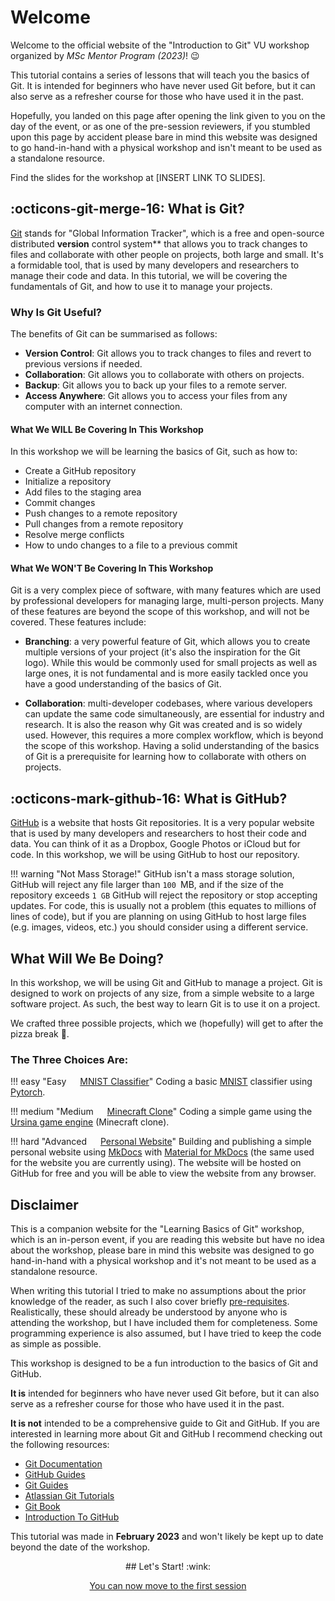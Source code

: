 # Welcome

Welcome to the official website of the "Introduction to Git" VU workshop organized by *MSc Mentor Program (2023)*!
:wink:

This tutorial contains a series of lessons that will teach you the basics of Git. It is intended for beginners who have never used Git before, but it can also serve as a refresher course for those who have used it in the past.

Hopefully, you landed on this page after opening the link given to you on the day of the event, or as one of the pre-session reviewers, if you stumbled upon this page by accident please bare in mind this website was designed to go hand-in-hand with a physical workshop and isn't meant to be used as a standalone resource. 

Find the slides for the workshop at [INSERT LINK TO SLIDES].

## :octicons-git-merge-16: What is Git?

[Git](https://git-scm.com/) stands for "Global Information Tracker", which is a free and open-source distributed **version** control system** that allows you to track changes to files and collaborate with other people on projects, both large and small. 
It's a formidable tool, that is used by many developers and researchers to manage their code and data. In this tutorial, we will be covering the fundamentals of Git, and how to use it to manage your projects.

### Why Is Git Useful?

The benefits of Git can be summarised as follows:

* **Version Control**: Git allows you to track changes to files and revert to previous versions if needed.
* **Collaboration**: Git allows you to collaborate with others on projects.
* **Backup**: Git allows you to back up your files to a remote server.
* **Access Anywhere**: Git allows you to access your files from any computer with an internet connection.

#### What We **WILL** Be Covering In This Workshop

In this workshop we will be learning the basics of Git, such as how to:

* Create a GitHub repository
* Initialize a repository
* Add files to the staging area
* Commit changes
* Push changes to a remote repository
* Pull changes from a remote repository
* Resolve merge conflicts
* How to undo changes to a file to a previous commit


#### What We **WON'T** Be Covering In This Workshop

Git is a very complex piece of software, with many features which are used by professional developers for managing large, multi-person projects.
Many of these features are beyond the scope of this workshop, and will not be covered. These features include:

* **Branching**: a very powerful feature of Git, which allows you to create multiple versions of your project (it's also the inspiration for the Git logo). While this would be commonly used for small projects as well as large ones, it is not fundamental and is more easily tackled once you have a good understanding of the basics of Git. 

* **Collaboration**: multi-developer codebases, where various developers can update the same code simultaneously, are essential for industry and research. It is also the reason why Git was created and is so widely used. However, this requires a more complex workflow, which is beyond the scope of this workshop. Having a solid understanding of the basics of Git is a prerequisite for learning how to collaborate with others on projects.

## :octicons-mark-github-16: What is GitHub?

[GitHub](https://github.com/) is a website that hosts Git repositories. It is a very popular website that is used by many developers and researchers to host their code and data. You can think of it as a Dropbox, Google Photos or iCloud but for code. In this workshop, we will be using GitHub to host our repository.

!!! warning "Not Mass Storage!"
    GitHub isn't a mass storage solution, GitHub will reject any file larger than `100 `MB, and if the size of the repository exceeds `1 GB` GitHub will reject the repository or stop accepting updates.
    For code, this is usually not a problem (this equates to millions of lines of code), but if you are planning on using GitHub to host large files (e.g. images, videos, etc.) you should consider using a different service.



## What Will We Be Doing?

In this workshop, we will be using Git and GitHub to manage a project. Git is designed to work on projects of any size, from a simple website to a large software project. As such, the best way to learn Git is to use it on a project.

We crafted three possible projects, which we (hopefully) will get to after the pizza break :pizza:.

### The Three Choices Are:

!!! easy "Easy &emsp; [MNIST Classifier](project_mnist/)"
    Coding a basic [MNIST](https://en.wikipedia.org/wiki/MNIST_database) classifier using [Pytorch](https://pytorch.org/). 
    

!!! medium "Medium &emsp; [Minecraft Clone](project_minecraft/)"
    Coding a simple game using the [Ursina game engine](https://www.ursinaengine.org/) (Minecraft clone).
    
!!! hard "Advanced &emsp; [Personal Website](project_website/)"
    Building and publishing a simple personal website using [MkDocs](https://www.mkdocs.org/) with [Material for MkDocs](https://squidfunk.github.io/mkdocs-material/) (the same used for the website you are currently using).
    The website will be hosted on GitHub for free and you will be able to view the website from any browser.

## Disclaimer

This is a companion website for the "Learning Basics of Git" workshop, which is an in-person event, if you are reading this website but have no idea about the workshop, please bare in mind this website was designed to go hand-in-hand with a physical workshop and it's not meant to be used as a standalone resource.

When writing this tutorial I tried to make no assumptions about the prior knowledge of the reader, as such I also cover briefly [pre-requisites](get_started/). Realistically, these should already be understood by anyone who is attending the workshop, but I have included them for completeness.
Some programming experience is also assumed, but I have tried to keep the code as simple as possible.

This workshop is designed to be a fun introduction to the basics of Git and GitHub. 

**It is** intended for beginners who have never used Git before, but it can also serve as a refresher course for those who have used it in the past. 

**It is not** intended to be a comprehensive guide to Git and GitHub. If you are interested in learning more about Git and GitHub I recommend checking out the following resources:

* [Git Documentation](https://git-scm.com/doc)
* [GitHub Guides](https://guides.github.com/)
* [Git Guides](https://github.com/git-guides)
* [Atlassian Git Tutorials](https://www.atlassian.com/git/tutorials)
* [Git Book](https://git-scm.com/book/en/v2)
* [Introduction To GitHub](https://github.com/skills/introduction-to-github)

This tutorial was made in **February 2023** and won't likely be kept up to date beyond the date of the workshop.

<center>
## Let's Start! :wink:

[You can now move to the first session](get_started/index.md)
</center>